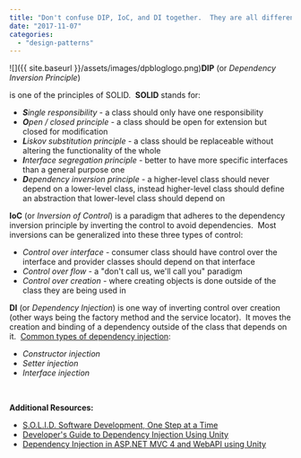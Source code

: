 ```yaml
---
title: "Don't confuse DIP, IoC, and DI together.  They are all different but related."
date: "2017-11-07"
categories: 
  - "design-patterns"
---
```


![]({{ site.baseurl }}/assets/images/dpbloglogo.png)**DIP** (or _Dependency Inversion Principle_)

 is one of the principles of SOLID.  **SOLID** stands for:

- _**S**ingle responsibility_ - a class should only have one responsibility
- _**O**pen / closed principle_ - a class should be open for extension but closed for modification
- _**L**iskov substitution principle_ - a class should be replaceable without altering the functionality of the whole
- _**I**nterface segregation principle_ - better to have more specific interfaces than a general purpose one
- _**D**ependency inversion principle_ - a higher-level class should never depend on a lower-level class, instead higher-level class should define an abstraction that lower-level class should depend on

**IoC** (or _Inversion of Control_) is a paradigm that adheres to the dependency inversion principle by inverting the control to avoid dependencies.  Most inversions can be generalized into these three types of control:

- _Control over interface_ - consumer class should have control over the interface and provider classes should depend on that interface
- _Control over flow_ - a "don't call us, we'll call you" paradigm
- _Control over creation_ - where creating objects is done outside of the class they are being used in

**DI** (or _Dependency Injection_) is one way of inverting control over creation (other ways being the factory method and the service locator).  It moves the creation and binding of a dependency outside of the class that depends on it.  [Common types of dependency injection](https://en.wikipedia.org/wiki/Dependency_injection#Three_types_of_dependency_injection):

- _Constructor injection_
- _Setter injection_
- _Interface injection_

 

**Additional Resources:**

- [S.O.L.I.D. Software Development, One Step at a Time](http://www.codemag.com/Article/1001061)
- [Developer's Guide to Dependency Injection Using Unity](https://msdn.microsoft.com/en-us/library/dn223671(v=pandp.30).aspx)
- [Dependency Injection in ASP.NET MVC 4 and WebAPI using Unity](http://netmvc.blogspot.ca/2012/04/dependency-injection-in-aspnet-mvc-4.html)
